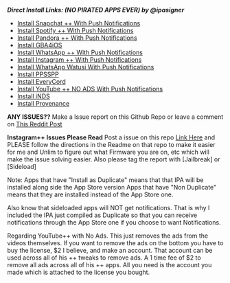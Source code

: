***Direct Install Links: (NO PIRATED APPS EVER) by @ipasigner***
 - [Install Snapchat ++ With Push Notifications](https://ipasigner.io/install/com.toyopagroup.picaboo)
 - [Install Spotify ++ With Push Notifications](https://ipasigner.io/install/com.spotify.client)
 - [Install Pandora ++ With Push Notifications](https://ipasigner.io/install/com.pandora)
 - [Install GBA4iOS](https://ipasigner.io/install/com.rileytestut.enterprise.GBA4iOS)
 - [Install WhatsApp ++ With Push Notifications](https://ipasigner.io/install/net.whatsapp.WhatsApp)
 - [Install Instagram ++ With Push Notifications](https://ipasigner.io/install/com.burbn.instagram)
 - [Install WhatsApp Watusi With Push Notifications](https://ipasigner.io/install/com.f0u4d.watusi)
 - [Install PPSSPP](https://ipasigner.io/install/org.ppsspp)
 - [Install EveryCord](https://ipasigner.io/install/net.everycord)
 - [Install YouTube ++ NO ADS With Push Notifications](https://ipasigner.io/install/com.google.ios.youtube)
 - [Install iNDS](https://ipasigner.io/install/cobb.nds)
 - [Install Provenance](https://ipasigner.io/install/provenance)

**ANY ISSUES??**
       Make a Issue report on this Github Repo or leave a comment on [This Reddit Post](https://goo.gl/GdFV7Q)

**Instagram++ Issues Please Read**
  Post a issue on this repo [Link Here](https://github.com/eni9889/IG-PP-Issues) and PLEASE follow the directions in the Readme on that repo to make it easier for me and Unlim to figure out what Firmware you are on, etc which will make the issue solving easier. Also please tag the report with [Jailbreak] or [Sideload]


Note:
Apps that have "Install as Duplicate" means that that IPA will be installed along side the App Store version
Apps that have "Non Duplicate" means that they are installed instead of the App Store one.

Also know that sideloaded apps will NOT get notifications. That is why I included the IPA just compiled as Duplicate so that you can receive notifications through the App Store one if you choose to want Notifications.



Regarding YouTube++ with No Ads. This just removes the ads from the videos themselves. If you want to remove the ads on the bottom you have to buy the license, $2 I believe, and make an account. That account can be used across all of his ++ tweaks to remove ads. A 1 time fee of $2 to remove all ads across all of his ++ apps. All you need is the account you made which is attached to the license you bought.

